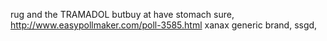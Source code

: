  rug and the TRAMADOL butbuy at have stomach sure,  http://www.easypollmaker.com/poll-3585.html xanax generic brand,  ssgd, 
